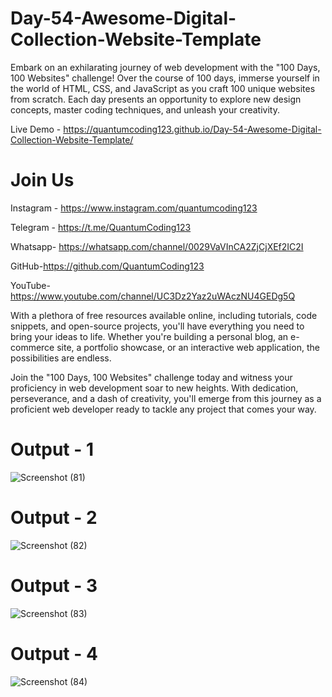 # Day-54-Awesome-Digital-Collection-Website-Template

Embark on an exhilarating journey of web development with the "100 Days, 100 Websites" challenge! Over the course of 100 days, immerse yourself in the world of HTML, CSS, and JavaScript as you craft 100 unique websites from scratch. Each day presents an opportunity to explore new design concepts, master coding techniques, and unleash your creativity.

Live Demo - https://quantumcoding123.github.io/Day-54-Awesome-Digital-Collection-Website-Template/

# Join Us

Instagram - https://www.instagram.com/quantumcoding123

Telegram - https://t.me/QuantumCoding123

Whatsapp- https://whatsapp.com/channel/0029VaVInCA2ZjCjXEf2IC2I

GitHub-https://github.com/QuantumCoding123

YouTube-https://www.youtube.com/channel/UC3Dz2Yaz2uWAczNU4GEDg5Q

With a plethora of free resources available online, including tutorials, code snippets, and open-source projects, you'll have everything you need to bring your ideas to life. Whether you're building a personal blog, an e-commerce site, a portfolio showcase, or an interactive web application, the possibilities are endless.

Join the "100 Days, 100 Websites" challenge today and witness your proficiency in web development soar to new heights. With dedication, perseverance, and a dash of creativity, you'll emerge from this journey as a proficient web developer ready to tackle any project that comes your way.

# Output - 1

 ![Screenshot (81)](https://github.com/QuantumCoding123/Day-54-Awesome-Digital-Collection-Website-Template/assets/166281221/098dcdb1-68e5-4c86-9d64-4af44a03246d)

# Output - 2

![Screenshot (82)](https://github.com/QuantumCoding123/Day-54-Awesome-Digital-Collection-Website-Template/assets/166281221/74657ec1-dfba-46cf-aa6f-312005e64e12)

# Output - 3
![Screenshot (83)](https://github.com/QuantumCoding123/Day-54-Awesome-Digital-Collection-Website-Template/assets/166281221/666dc38d-b512-4762-a16d-7f831e639fa9)

# Output - 4

![Screenshot (84)](https://github.com/QuantumCoding123/Day-54-Awesome-Digital-Collection-Website-Template/assets/166281221/7bdfe253-9dc3-40d9-bd7f-9c1557448cc1)
